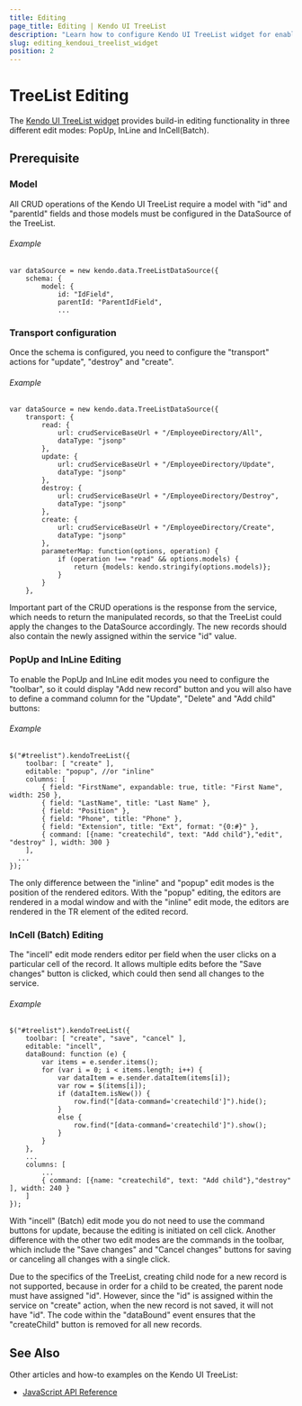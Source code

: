 ```yaml
---
title: Editing
page_title: Editing | Kendo UI TreeList
description: "Learn how to configure Kendo UI TreeList widget for enabling CRUD operations."
slug: editing_kendoui_treelist_widget
position: 2
---
```


# TreeList Editing

The [Kendo UI TreeList widget](http://demos.telerik.com/kendo-ui/treelist/index) provides build-in editing functionality in three different edit modes: PopUp, InLine and InCell(Batch).

## Prerequisite

### Model

All CRUD operations of the Kendo UI TreeList require a model with "id" and "parentId" fields and those models must be configured in the DataSource of the TreeList.

###### Example

	var dataSource = new kendo.data.TreeListDataSource({
        schema: {
            model: {	
                id: "IdField",	
                parentId: "ParentIdField",
                ... 


### Transport configuration

Once the schema is configured, you need to configure the "transport" actions for "update", "destroy" and "create". 

###### Example

	var dataSource = new kendo.data.TreeListDataSource({
        transport: {
            read: {
                url: crudServiceBaseUrl + "/EmployeeDirectory/All",
                dataType: "jsonp"
            },
            update: {
                url: crudServiceBaseUrl + "/EmployeeDirectory/Update",
                dataType: "jsonp"
            },
            destroy: {
                url: crudServiceBaseUrl + "/EmployeeDirectory/Destroy",
                dataType: "jsonp"
            },
            create: {
                url: crudServiceBaseUrl + "/EmployeeDirectory/Create",
                dataType: "jsonp"
            },
            parameterMap: function(options, operation) {
                if (operation !== "read" && options.models) {
                    return {models: kendo.stringify(options.models)};
                }
            }
        },

Important part of the CRUD operations is the response from the service, which needs to return the manipulated records, so that the TreeList could apply the changes to the DataSource accordingly. The new records should also contain the newly assigned within the service "id" value.

### PopUp and InLine Editing

To enable the PopUp and InLine edit modes you need to configure the "toolbar", so it could display "Add new record" button and you will also have to define a command column for the "Update", "Delete" and "Add child" buttons:

###### Example

    $("#treelist").kendoTreeList({
        toolbar: [ "create" ],
        editable: "popup", //or "inline"
        columns: [
            { field: "FirstName", expandable: true, title: "First Name", width: 250 },
            { field: "LastName", title: "Last Name" },
            { field: "Position" },
            { field: "Phone", title: "Phone" },
            { field: "Extension", title: "Ext", format: "{0:#}" },
            { command: [{name: "createchild", text: "Add child"},"edit", "destroy" ], width: 300 }
        ],
      ...
    });

The only difference between the "inline" and "popup" edit modes is the position of the rendered editors. With the "popup" editing, the editors are rendered in a modal window and with the "inline" edit mode, the editors are rendered in the TR element of the edited record.

### InCell (Batch) Editing

The "incell" edit mode renders editor per field when the user clicks on a particular cell of the record. It allows multiple edits before the "Save changes" button is clicked, which could then send all changes to the service.

###### Example

	$("#treelist").kendoTreeList({
		toolbar: [ "create", "save", "cancel" ],
		editable: "incell",
		dataBound: function (e) {
			var items = e.sender.items();
			for (var i = 0; i < items.length; i++) {
				var dataItem = e.sender.dataItem(items[i]);
				var row = $(items[i]);
				if (dataItem.isNew()) {
					row.find("[data-command='createchild']").hide();
				}
				else {
					row.find("[data-command='createchild']").show();
				}
			}
		},
		...
		columns: [
			... 
			{ command: [{name: "createchild", text: "Add child"},"destroy" ], width: 240 }
		]
	});

With "incell" (Batch) edit mode you do not need to use the command buttons for update, because the editing is initiated on cell click. Another difference with the other two edit modes are the commands in the toolbar, which include the "Save changes" and "Cancel changes" buttons for saving or canceling all changes with a single click.

Due to the specifics of the TreeList, creating child node for a new record is not supported, because in order for a child to be created, the parent node must have assigned "id". However, since the "id" is assigned within the service on "create" action, when the new record is not saved, it will not have "id". The code within the "dataBound" event ensures that the "createChild" button is removed for all new records.
	

## See Also

Other articles and how-to examples on the Kendo UI TreeList:

* [JavaScript API Reference](/api/javascript/ui/treelist)
